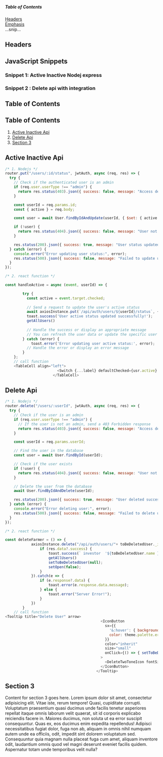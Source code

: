 

##### Table of Contents  
[Headers](#headers)  
[Emphasis](#emphasis)  
...snip...    
<a name="headers"/>
## Headers




## JavaScript Snippets

### Snippet 1: Active Inactive Nodej express



### Snippet 2 : Delete api with integration 


## Table of Contents



  
  ## Table of Contents
  
  1. [Active Inactive Api](#active-inactive-api)
  2. [Delete Api](#delete-api)
  3. [Section 3](#section-3)

## Active Inactive Api

```javascript
/* 1. Nodejs */
router.put("/users/:id/status", jwtAuth, async (req, res) => {
  try {
    // Check if the authenticated user is an admin
    if (req.user.userType !== "admin") {
      return res.status(403).json({ success: false, message: "Access denied." });
    }

    const userId = req.params.id;
    const { active } = req.body;

    const user = await User.findByIdAndUpdate(userId, { $set: { active } }, { new: true });

    if (!user) {
      return res.status(404).json({ success: false, message: "User not found." });
    }

    res.status(200).json({ success: true, message: "User status updated successfully." });
  } catch (error) {
    console.error("Error updating user status:", error);
    res.status(500).json({ success: false, message: "Failed to update user status." });
  }
});

/* 2. react function */

const handleActive = async (event, userId) => {

        try {
          const active = event.target.checked;
      
          // Send a request to update the user's active status
          await axiosInstance.put(`/api/auth/users/${userId}/status`, { active });
          toast.success('User active status updated successfully!');
          getAllUsers()
      
          // Handle the success or display an appropriate message
          // You can refresh the user data or update the specific user's active status in the local state
        } catch (error) {
            toast.error('Error updating user active status:', error);
          // Handle the error or display an error message
        }
    };
    // call function 
    <TableCell align="left">
                        <Switch {...label} defaultChecked={usr.active} onChange={(e) => handleActive(e,usr._id)} />
                      </TableCell>
```
## Delete Api

```javascript
/* 1. Nodejs */
router.delete("/users/:userId", jwtAuth, async (req, res) => {
  try {
    // Check if the user is an admin
    if (req.user.userType !== "admin") {
      // If the user is not an admin, send a 403 Forbidden response
      return res.status(403).json({ success: false, message: "Access denied." });
    }

    const userId = req.params.userId;

    // Find the user in the database
    const user = await User.findById(userId);

    // Check if the user exists
    if (!user) {
      return res.status(404).json({ success: false, message: "User not found." });
    }

    // Delete the user from the database
    await User.findByIdAndDelete(userId);

    res.status(200).json({ success: true, message: "User deleted successfully." });
  } catch (error) {
    console.error("Error deleting user:", error);
    res.status(500).json({ success: false, message: "Failed to delete user." });
  }
}); 

/* 2. react function */

const deleteFarmer = () => {
            axiosInstance.delete("/api/auth/users/"+ toBeDeletedUser._id).then(res => {
                if (res.data?.success) {
                    toast.success(` investor  '${toBeDeletedUser.name }'  Deleted!`);
                    getAllUsers()
                    setToBeDeletedUser(null);
                    setOpen(false);
                }
            }).catch(e => {
                if (e.response?.data) {
                    toast.error(e.response.data.message);
                } else {
                    toast.error("Server Error!");
                }
            })
        }
    // call function 
<Tooltip title="Delete User" arrow>
                                            <IconButton
                                              sx={{
                                                '&:hover': { background: theme.palette.error.light },
                                                color: theme.palette.error.main
                                              }}
                                              color="inherit"
                                              size="small"
                                              onClick={() => { setToBeDeletedUser(usr) }}
                                            >
                                              <DeleteTwoToneIcon fontSize="small" />
                                            </IconButton>
                                          </Tooltip>
```


## Section 3

Content for section 3 goes here.
  Lorem ipsum dolor sit amet, consectetur adipisicing elit. Vitae iste, rerum tempore! Quasi, cupiditate corrupti. Voluptatum praesentium quasi ducimus unde facilis tenetur asperiores repellat itaque omnis laborum velit quaerat, sit id corporis explicabo reiciendis facere in. Maiores ducimus, non soluta ut ea error suscipit consequuntur. Quas ex, eos ducimus enim expedita repellendus! Adipisci necessitatibus fugiat dolor, fuga non ab, aliquam in omnis nihil numquam autem unde ea officiis, odit, impedit sint dolorem voluptatum sed. Consequuntur quia magnam nulla placeat fuga cum amet, aliquam inventore odit, laudantium omnis quod vel magni deserunt eveniet facilis quidem. Aspernatur totam unde temporibus velit nulla?
